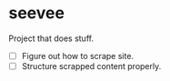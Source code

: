 # seevee

Project that does stuff.

- [ ] Figure out how to scrape site.
- [ ] Structure scrapped content properly.
